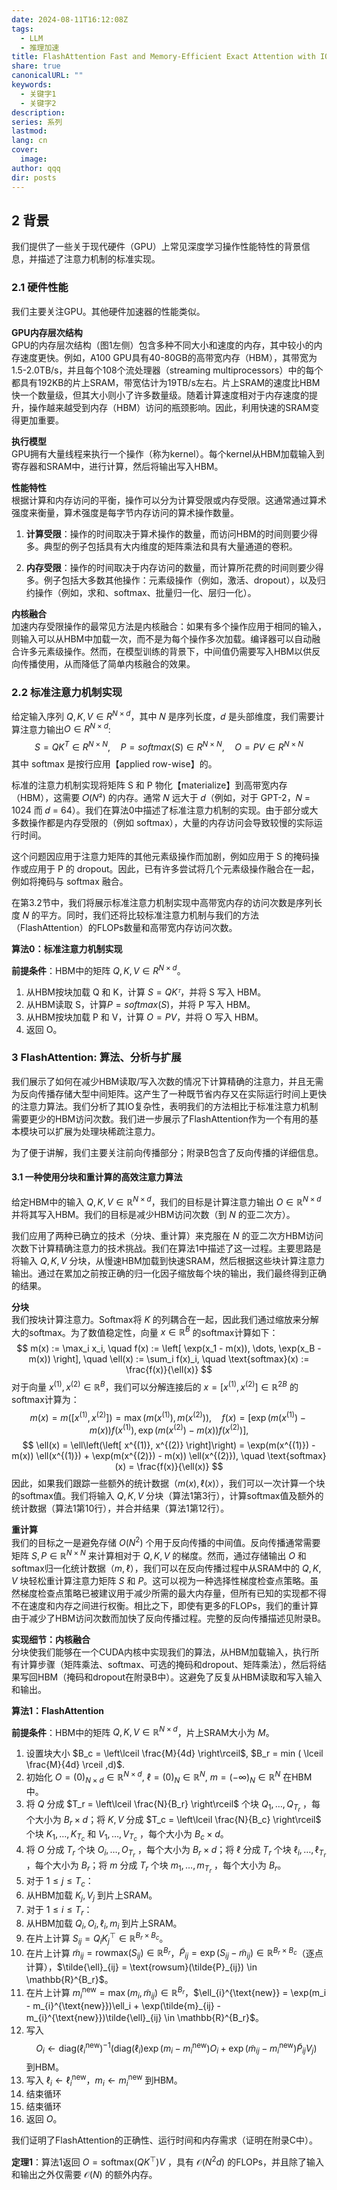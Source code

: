 ```yaml
---
date: 2024-08-11T16:12:08Z
tags:
  - LLM
  - 推理加速
title: FlashAttention Fast and Memory-Efficient Exact Attention with IO-Awareness
share: true
canonicalURL: ""
keywords:
  - 关键字1
  - 关键字2
description: 
series: 系列
lastmod: 
lang: cn
cover:
  image: 
author: qqq
dir: posts
---
```



## 2 背景  
我们提供了一些关于现代硬件（GPU）上常见深度学习操作性能特性的背景信息，并描述了注意力机制的标准实现。

### 2.1 硬件性能  
我们主要关注GPU。其他硬件加速器的性能类似。

**GPU内存层次结构**  
GPU的内存层次结构（图1左侧）包含多种不同大小和速度的内存，其中较小的内存速度更快。例如，A100 GPU具有40-80GB的高带宽内存（HBM），其带宽为1.5-2.0TB/s，并且每个108个流处理器（streaming multiprocessors）中的每个都具有192KB的片上SRAM，带宽估计为19TB/s左右。片上SRAM的速度比HBM快一个数量级，但其大小则小了许多数量级。随着计算速度相对于内存速度的提升，操作越来越受到内存（HBM）访问的瓶颈影响。因此，利用快速的SRAM变得更加重要。

**执行模型**  
GPU拥有大量线程来执行一个操作（称为kernel）。每个kernel从HBM加载输入到寄存器和SRAM中，进行计算，然后将输出写入HBM。

**性能特性**  
根据计算和内存访问的平衡，操作可以分为计算受限或内存受限。这通常通过算术强度来衡量，算术强度是每字节内存访问的算术操作数量。

1. **计算受限**：操作的时间取决于算术操作的数量，而访问HBM的时间则要少得多。典型的例子包括具有大内维度的矩阵乘法和具有大量通道的卷积。
  
2. **内存受限**：操作的时间取决于内存访问的数量，而计算所花费的时间则要少得多。例子包括大多数其他操作：元素级操作（例如，激活、dropout），以及归约操作（例如，求和、softmax、批量归一化、层归一化）。

**内核融合**  
加速内存受限操作的最常见方法是内核融合：如果有多个操作应用于相同的输入，则输入可以从HBM中加载一次，而不是为每个操作多次加载。编译器可以自动融合许多元素级操作。然而，在模型训练的背景下，中间值仍需要写入HBM以供反向传播使用，从而降低了简单内核融合的效果。

### 2.2 标准注意力机制实现

给定输入序列 $Q, K, V ∈ R^{N\times d}$，其中 𝑁 是序列长度，𝑑 是头部维度，我们需要计算注意力输出$O ∈ R^{N\times d}$:
$$
S =QK^T\in R^{N\times N},\quad P=softmax(S)\in R^{N\times N},\quad O=PV\in R^{N\times N}
$$
其中 softmax 是按行应用【applied row-wise】的。

标准的注意力机制实现将矩阵 S 和 P 物化【materialize】到高带宽内存（HBM），这需要 𝑂(𝑁²) 的内存。通常 𝑁 远大于 𝑑（例如，对于 GPT-2，𝑁 = 1024 而 𝑑 = 64）。我们在算法0中描述了标准注意力机制的实现。由于部分或大多数操作都是内存受限的（例如 softmax），大量的内存访问会导致较慢的实际运行时间。

这个问题因应用于注意力矩阵的其他元素级操作而加剧，例如应用于 S 的掩码操作或应用于 P 的 dropout。因此，已有许多尝试将几个元素级操作融合在一起，例如将掩码与 softmax 融合。

在第3.2节中，我们将展示标准注意力机制实现中高带宽内存的访问次数是序列长度 𝑁 的平方。同时，我们还将比较标准注意力机制与我们的方法（FlashAttention）的FLOPs数量和高带宽内存访问次数。

**算法0：标准注意力机制实现**

**前提条件**：HBM中的矩阵  $Q, K, V ∈ R^{N\times d}$。

1. 从HBM按块加载 Q 和 K，计算 $S = QKᵀ$，并将 S 写入 HBM。
2. 从HBM读取 S，计算$P = softmax(S)$，并将 P 写入 HBM。
3. 从HBM按块加载 P 和 V，计算 $O = PV$，并将 O 写入 HBM。
4. 返回 O。


### 3 FlashAttention: 算法、分析与扩展

我们展示了如何在减少HBM读取/写入次数的情况下计算精确的注意力，并且无需为反向传播存储大型中间矩阵。这产生了一种既节省内存又在实际运行时间上更快的注意力算法。我们分析了其IO复杂性，表明我们的方法相比于标准注意力机制需要更少的HBM访问次数。我们进一步展示了FlashAttention作为一个有用的基本模块可以扩展为处理块稀疏注意力。

为了便于讲解，我们主要关注前向传播部分；附录B包含了反向传播的详细信息。

#### 3.1 一种使用分块和重计算的高效注意力算法

给定HBM中的输入 $Q, K, V \in \mathbb{R}^{N \times d}$，我们的目标是计算注意力输出 $O \in \mathbb{R}^{N \times d}$ 并将其写入HBM。我们的目标是减少HBM访问次数（到 $N$ 的亚二次方）。

我们应用了两种已确立的技术（分块、重计算）来克服在 $N$ 的亚二次方HBM访问次数下计算精确注意力的技术挑战。我们在算法1中描述了这一过程。主要思路是将输入 $Q, K, V$ 分块，从慢速HBM加载到快速SRAM，然后根据这些块计算注意力输出。通过在累加之前按正确的归一化因子缩放每个块的输出，我们最终得到正确的结果。

**分块**  
我们按块计算注意力。Softmax将 $K$ 的列耦合在一起，因此我们通过缩放来分解大的softmax。为了数值稳定性，向量 $x \in \mathbb{R}^B$ 的softmax计算如下：
$$
m(x) := \max_i x_i, \quad f(x) := \left[ \exp(x_1 - m(x)), \dots, \exp(x_B - m(x)) \right], \quad \ell(x) := \sum_i f(x)_i, \quad \text{softmax}(x) := \frac{f(x)}{\ell(x)}
$$
对于向量 $x^{(1)}, x^{(2)} \in \mathbb{R}^B$，我们可以分解连接后的 $x = \left[ x^{(1)}, x^{(2)} \right] \in \mathbb{R}^{2B}$ 的softmax计算为：
$$
m(x) = m\left(\left[ x^{(1)}, x^{(2)} \right]\right) = \max\left(m(x^{(1)}), m(x^{(2)})\right), \quad f(x) = \left[ \exp(m(x^{(1)}) - m(x)) f(x^{(1)}), \exp(m(x^{(2)}) - m(x)) f(x^{(2)}) \right],
$$
$$
\ell(x) = \ell\left(\left[ x^{(1)}, x^{(2)} \right]\right) = \exp(m(x^{(1)}) - m(x)) \ell(x^{(1)}) + \exp(m(x^{(2)}) - m(x)) \ell(x^{(2)}), \quad \text{softmax}(x) = \frac{f(x)}{\ell(x)}
$$
因此，如果我们跟踪一些额外的统计数据（$m(x), \ell(x)$），我们可以一次计算一个块的softmax值。我们将输入 $Q, K, V$ 分块（算法1第3行），计算softmax值及额外的统计数据（算法1第10行），并合并结果（算法1第12行）。

**重计算**  
我们的目标之一是避免存储 $O(N^2)$ 个用于反向传播的中间值。反向传播通常需要矩阵 $S, P \in \mathbb{R}^{N \times N}$ 来计算相对于 $Q, K, V$ 的梯度。然而，通过存储输出 $O$ 和softmax归一化统计数据（$m, \ell$），我们可以在反向传播过程中从SRAM中的 $Q, K, V$ 块轻松重计算注意力矩阵 $S$ 和 $P$。这可以视为一种选择性梯度检查点策略。虽然梯度检查点策略已被建议用于减少所需的最大内存量，但所有已知的实现都不得不在速度和内存之间进行权衡。相比之下，即使有更多的FLOPs，我们的重计算由于减少了HBM访问次数而加快了反向传播过程。完整的反向传播描述见附录B。

**实现细节：内核融合**  
分块使我们能够在一个CUDA内核中实现我们的算法，从HBM加载输入，执行所有计算步骤（矩阵乘法、softmax、可选的掩码和dropout、矩阵乘法），然后将结果写回HBM（掩码和dropout在附录B中）。这避免了反复从HBM读取和写入输入和输出。

**算法1：FlashAttention**

**前提条件**：HBM中的矩阵 $Q, K, V \in \mathbb{R}^{N \times d}$，片上SRAM大小为 $M$。

1. 设置块大小 $B_c = \left\lceil \frac{M}{4d} \right\rceil$,  $B_r = min ( \lceil \frac{M}{4d} \rceil ,d)$.
2. 初始化 $O = (0)_{N \times d} \in \mathbb{R}^{N \times d}$, $\ell = (0)_N \in \mathbb{R}^N$, $m = (-\infty)_N \in \mathbb{R}^N$ 在HBM中。
3. 将 $Q$ 分成 $T_r = \left\lceil \frac{N}{B_r} \right\rceil$ 个块 $Q_1, \dots, Q_{T_r}$ ，每个大小为 $B_r \times d$；将 $K, V$ 分成 $T_c = \left\lceil \frac{N}{B_c} \right\rceil$ 个块 $K_1, \dots, K_{T_c}$ 和 $V_1, \dots, V_{T_c}$ ，每个大小为 $B_c \times d$。
4. 将 $O$ 分成 $T_r$ 个块 $O_i, \dots, O_{T_r}$ ，每个大小为 $B_r \times d$；将 $\ell$ 分成 $T_r$ 个块 $\ell_i, \dots, \ell_{T_r}$ ，每个大小为 $B_r$；将 $m$ 分成 $T_r$ 个块 $m_1, \dots, m_{T_r}$ ，每个大小为 $B_r$。
5. 对于 $1 \leq j \leq T_c$：
6. 从HBM加载 $K_j, V_j$ 到片上SRAM。
7. 对于 $1 \leq i \leq T_r$：
8. 从HBM加载 $Q_i, O_i, \ell_i, m_i$ 到片上SRAM。
9. 在片上计算 $S_{ij} = Q_i K_j^\top \in \mathbb{R}^{B_r \times B_c}$。
10. 在片上计算 $\tilde{m}_{ij} = \text{rowmax}(S_{ij}) \in \mathbb{R}^{B_r}$，$\tilde{P}_{ij} = \exp(S_{ij} - \tilde{m}_{ij}) \in \mathbb{R}^{B_r \times B_c}$（逐点计算），$\tilde{\ell}_{ij} = \text{rowsum}(\tilde{P}_{ij}) \in \mathbb{R}^{B_r}$。
11. 在片上计算 $m_{i}^{\text{new}} = \max(m_i, \tilde{m}_{ij}) \in \mathbb{R}^{B_r}$，$\ell_{i}^{\text{new}} = \exp(m_i - m_{i}^{\text{new}})\ell_i + \exp(\tilde{m}_{ij} - m_{i}^{\text{new}})\tilde{\ell}_{ij} \in \mathbb{R}^{B_r}$。
12. 写入$$O_i \leftarrow \text{diag}(\ell_{i}^{\text{new}})^{-1}\left(\text{diag}(\ell_i)\exp(m_i-m
_{i}^{\text{new}})O_i + \exp(\tilde{m}_{ij} - m_{i}^{\text{new}})\tilde{P}_{ij}V_j\right)$$ 到HBM。
13. 写入 $\ell_i \leftarrow \ell_{i}^{\text{new}}$，$m_i \leftarrow m_{i}^{\text{new}}$ 到HBM。
14. 结束循环
15. 结束循环
16. 返回 $O$。

我们证明了FlashAttention的正确性、运行时间和内存需求（证明在附录C中）。

**定理1**：算法1返回 $O = \text{softmax}(QK^\top)V$ ，具有 $\mathcal{O}(N^2d)$ 的FLOPs，并且除了输入和输出之外仅需要 $\mathcal{O}(N)$ 的额外内存。